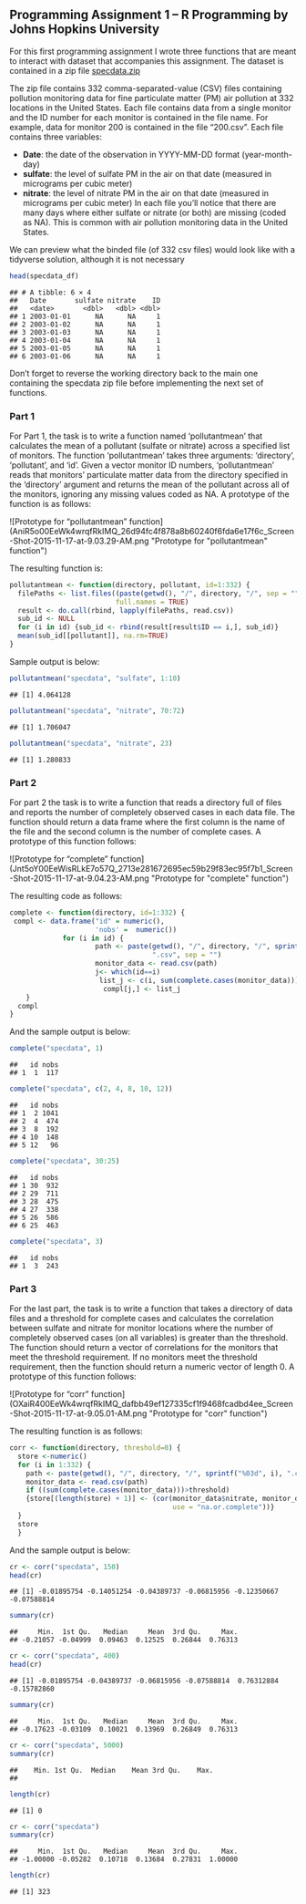 ## Programming Assignment 1 – R Programming by Johns Hopkins University

For this first programming assignment I wrote three functions that are
meant to interact with dataset that accompanies this assignment. The
dataset is contained in a zip file
[specdata.zip](https://d396qusza40orc.cloudfront.net/rprog%2Fdata%2Fspecdata.zip)

The zip file contains 332 comma-separated-value (CSV) files containing
pollution monitoring data for fine particulate matter (PM) air pollution
at 332 locations in the United States. Each file contains data from a
single monitor and the ID number for each monitor is contained in the
file name. For example, data for monitor 200 is contained in the file
“200.csv”. Each file contains three variables:

-   **Date**: the date of the observation in YYYY-MM-DD format
    (year-month-day)
-   **sulfate**: the level of sulfate PM in the air on that date
    (measured in micrograms per cubic meter)
-   **nitrate**: the level of nitrate PM in the air on that date
    (measured in micrograms per cubic meter) In each file you’ll notice
    that there are many days where either sulfate or nitrate (or both)
    are missing (coded as NA). This is common with air pollution
    monitoring data in the United States.

We can preview what the binded file (of 332 csv files) would look like
with a tidyverse solution, although it is not necessary

``` r
head(specdata_df)
```

    ## # A tibble: 6 × 4
    ##   Date       sulfate nitrate    ID
    ##   <date>       <dbl>   <dbl> <dbl>
    ## 1 2003-01-01      NA      NA     1
    ## 2 2003-01-02      NA      NA     1
    ## 3 2003-01-03      NA      NA     1
    ## 4 2003-01-04      NA      NA     1
    ## 5 2003-01-05      NA      NA     1
    ## 6 2003-01-06      NA      NA     1

Don’t forget to reverse the working directory back to the main one
containing the specdata zip file before implementing the next set of
functions.

### Part 1

For Part 1, the task is to write a function named ‘pollutantmean’ that
calculates the mean of a pollutant (sulfate or nitrate) across a
specified list of monitors. The function ‘pollutantmean’ takes three
arguments: ‘directory’, ‘pollutant’, and ‘id’. Given a vector monitor ID
numbers, ‘pollutantmean’ reads that monitors’ particulate matter data
from the directory specified in the ‘directory’ argument and returns the
mean of the pollutant across all of the monitors, ignoring any missing
values coded as NA. A prototype of the function is as follows:

![Prototype for “pollutantmean”
function](AniR5o00EeWk4wrqfRkIMQ_26d94fc4f878a8b60240f6fda6e17f6c_Screen-Shot-2015-11-17-at-9.03.29-AM.png "Prototype for "pollutantmean" function")

The resulting function is:

``` r
pollutantmean <- function(directory, pollutant, id=1:332) {
  filePaths <- list.files((paste(getwd(), "/", directory, "/", sep = "")), "\\.csv$", 
                          full.names = TRUE)
  result <- do.call(rbind, lapply(filePaths, read.csv))
  sub_id <- NULL
  for (i in id) {sub_id <- rbind(result[result$ID == i,], sub_id)}
  mean(sub_id[[pollutant]], na.rm=TRUE)
}
```

Sample output is below:

``` r
pollutantmean("specdata", "sulfate", 1:10)
```

    ## [1] 4.064128

``` r
pollutantmean("specdata", "nitrate", 70:72)
```

    ## [1] 1.706047

``` r
pollutantmean("specdata", "nitrate", 23)
```

    ## [1] 1.280833

### Part 2

For part 2 the task is to write a function that reads a directory full
of files and reports the number of completely observed cases in each
data file. The function should return a data frame where the first
column is the name of the file and the second column is the number of
complete cases. A prototype of this function follows:

![Prototype for “complete”
function](Jnt5oY00EeWisRLkE7o57Q_2713e281672695ec59b29f83ec95f7b1_Screen-Shot-2015-11-17-at-9.04.23-AM.png "Prototype for "complete" function")

The resulting code as follows:

``` r
complete <- function(directory, id=1:332) {
 compl <- data.frame("id" = numeric(),    
                     'nobs' =  numeric())
             for (i in id) {
                     path <- paste(getwd(), "/", directory, "/", sprintf("%03d", i), 
                                   ".csv", sep = "")
                     monitor_data <- read.csv(path)
                     j<- which(id==i)
                      list_j <- c(i, sum(complete.cases(monitor_data)))
                       compl[j,] <- list_j
    }
  compl
}
```

And the sample output is below:

``` r
complete("specdata", 1)
```

    ##   id nobs
    ## 1  1  117

``` r
complete("specdata", c(2, 4, 8, 10, 12))
```

    ##   id nobs
    ## 1  2 1041
    ## 2  4  474
    ## 3  8  192
    ## 4 10  148
    ## 5 12   96

``` r
complete("specdata", 30:25)
```

    ##   id nobs
    ## 1 30  932
    ## 2 29  711
    ## 3 28  475
    ## 4 27  338
    ## 5 26  586
    ## 6 25  463

``` r
complete("specdata", 3)
```

    ##   id nobs
    ## 1  3  243

### Part 3

For the last part, the task is to write a function that takes a
directory of data files and a threshold for complete cases and
calculates the correlation between sulfate and nitrate for monitor
locations where the number of completely observed cases (on all
variables) is greater than the threshold. The function should return a
vector of correlations for the monitors that meet the threshold
requirement. If no monitors meet the threshold requirement, then the
function should return a numeric vector of length 0. A prototype of this
function follows:

![Prototype for “corr”
function](OXaiR400EeWk4wrqfRkIMQ_dafbb49ef127335cf1f9468fcadbd4ee_Screen-Shot-2015-11-17-at-9.05.01-AM.png "Prototype for "corr" function")

The resulting function is as follows:

``` r
corr <- function(directory, threshold=0) {
  store <-numeric()
  for (i in 1:332) {
    path <- paste(getwd(), "/", directory, "/", sprintf("%03d", i), ".csv", sep = "")
    monitor_data <- read.csv(path)
    if ((sum(complete.cases(monitor_data)))>threshold) 
    {store[(length(store) + 1)] <- (cor(monitor_data$nitrate, monitor_data$sulfate, 
                                        use = "na.or.complete"))}
  } 
  store
  }
```

And the sample output is below:

``` r
cr <- corr("specdata", 150)
head(cr)
```

    ## [1] -0.01895754 -0.14051254 -0.04389737 -0.06815956 -0.12350667 -0.07588814

``` r
summary(cr)
```

    ##     Min.  1st Qu.   Median     Mean  3rd Qu.     Max. 
    ## -0.21057 -0.04999  0.09463  0.12525  0.26844  0.76313

``` r
cr <- corr("specdata", 400)
head(cr)
```

    ## [1] -0.01895754 -0.04389737 -0.06815956 -0.07588814  0.76312884 -0.15782860

``` r
summary(cr)
```

    ##     Min.  1st Qu.   Median     Mean  3rd Qu.     Max. 
    ## -0.17623 -0.03109  0.10021  0.13969  0.26849  0.76313

``` r
cr <- corr("specdata", 5000)
summary(cr)
```

    ##    Min. 1st Qu.  Median    Mean 3rd Qu.    Max. 
    ## 

``` r
length(cr)
```

    ## [1] 0

``` r
cr <- corr("specdata")
summary(cr)
```

    ##     Min.  1st Qu.   Median     Mean  3rd Qu.     Max. 
    ## -1.00000 -0.05282  0.10718  0.13684  0.27831  1.00000

``` r
length(cr)
```

    ## [1] 323
